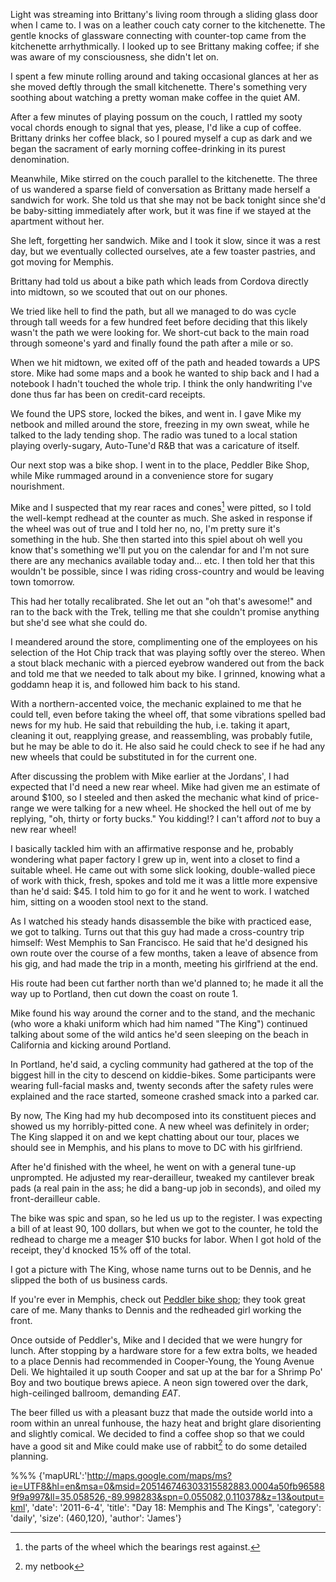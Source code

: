 
Light was streaming into Brittany's living room through a sliding glass door
when I came to. I was on a leather couch caty corner to the kitchenette. The
gentle knocks of glassware connecting with counter-top came from the kitchenette
arrhythmically. I looked up to see Brittany making coffee; if she was aware of
my consciousness, she didn't let on.

I spent a few minute rolling around and taking occasional glances at her as she
moved deftly through the small kitchenette. There's something very soothing
about watching a pretty woman make coffee in the quiet AM.

After a few minutes of playing possum on the couch, I rattled my sooty vocal
chords enough to signal that yes, please, I'd like a cup of coffee. Brittany
drinks her coffee black, so I poured myself a cup as dark and we began the
sacrament of early morning coffee-drinking in its purest denomination.

Meanwhile, Mike stirred on the couch parallel to the kitchenette. The three of
us wandered a sparse field of conversation as Brittany made herself a sandwich
for work. She told us that she may not be back tonight since she'd be
baby-sitting immediately after work, but it was fine if we stayed at the
apartment without her.

She left, forgetting her sandwich. Mike and I took it slow, since it was a rest
day, but we eventually collected ourselves, ate a few toaster pastries, and got
moving for Memphis.

Brittany had told us about a bike path which leads from Cordova directly into
midtown, so we scouted that out on our phones.

We tried like hell to find the path, but all we managed to do was cycle through
tall weeds for a few hundred feet before deciding that this likely wasn't the
path we were looking for. We short-cut back to the main road through someone's
yard and finally found the path after a mile or so.
                                 
<div class="imageWithCaption">
	<div class="imageCaption">
	</div>
</div>
                                 
When we hit midtown, we exited off of the path and headed towards a UPS store.
Mike had some maps and a book he wanted to ship back and I had a notebook I
hadn't touched the whole trip. I think the only handwriting I've done thus far
has been on credit-card receipts.

We found the UPS store, locked the bikes, and went in. I gave Mike my netbook
and milled around the store, freezing in my own sweat, while he talked to the
lady tending shop. The radio was tuned to a local station playing overly-sugary,
Auto-Tune'd R&B that was a caricature of itself. 

Our next stop was a bike shop. I went in to the place, Peddler Bike Shop,
while Mike rummaged around in a convenience store for sugary nourishment. 
 
<div class="imageWithCaption">
	<div class="imageCaption">
	</div>
</div>
                                                         
Mike and I suspected that my rear races and cones[^1] were pitted, so I told the
well-kempt redhead at the counter as much. She asked in response if the wheel
was out of true and I told her no, no, I'm pretty sure it's something in the
hub. She then started into this spiel about oh well you know that's something
we'll put you on the calendar for and I'm not sure there are any mechanics
available today and... etc. I then told her that this wouldn't be possible,
since I was riding cross-country and would be leaving town tomorrow.

This had her totally recalibrated. She let out an "oh that's awesome!" and ran
to the back with the Trek, telling me that she couldn't promise anything but
she'd see what she could do.

I meandered around the store, complimenting one of the employees on his
selection of the Hot Chip track that was playing softly over the stereo. When a
stout black mechanic with a pierced eyebrow wandered out from the back and told
me that we needed to talk about my bike. I grinned, knowing what a goddamn heap
it is, and followed him back to his stand.
      
<div class="imageWithCaption">
	<div class="imageCaption">
	</div>
</div>

With a northern-accented voice, the mechanic explained to me that he could tell,
even before taking the wheel off, that some vibrations spelled bad news for my
hub. He said that rebuilding the hub, i.e. taking it apart, cleaning it out,
reapplying grease, and reassembling, was probably futile, but he may be able to
do it. He also said he could check to see if he had any new wheels that could be
substituted in for the current one.

After discussing the problem with Mike earlier at the Jordans', I had expected
that I'd need a new rear wheel. Mike had given me an estimate of around $100, so
I steeled and then asked the mechanic what kind of price-range we were talking
for a new wheel. He shocked the hell out of me by replying, "oh, thirty or forty
bucks." You kidding!? I can't afford *not* to buy a new rear wheel!

I basically tackled him with an affirmative response and he, probably wondering
what paper factory I grew up in, went into a closet to find a suitable wheel. He
came out with some slick looking, double-walled piece of work with thick, fresh,
spokes and told me it was a little more expensive than he'd said: $45. I told
him to go for it and he went to work. I watched him, sitting on a wooden stool
next to the stand.

As I watched his steady hands disassemble the bike with practiced ease, we got
to talking. Turns out that this guy had made a cross-country trip himself: West
Memphis to San Francisco. He said that he'd designed his own route over the
course of a few months, taken a leave of absence from his gig, and had made the
trip in a month, meeting his girlfriend at the end.

His route had been cut farther north than we'd planned to; he made it all the
way up to Portland, then cut down the coast on route 1.

Mike found his way around the corner and to the stand, and the mechanic (who
wore a khaki uniform which had him named "The King") continued talking about
some of the wild antics he'd seen sleeping on the beach in California and
kicking around Portland.

In Portland, he'd said, a cycling community had gathered at the top of the
biggest hill in the city to descend on kiddie-bikes. Some participants were wearing
full-facial masks and, twenty seconds after the safety rules were explained and
the race started, someone crashed smack into a parked car.

By now, The King had my hub decomposed into its constituent pieces and showed us
my horribly-pitted cone. A new wheel was definitely in order; The King slapped
it on and we kept chatting about our tour, places we should see in Memphis, and
his plans to move to DC with his girlfriend.

After he'd finished with the wheel, he went on with a general tune-up
unprompted. He adjusted my rear-derailleur, tweaked my cantilever break pads (a
real pain in the ass; he did a bang-up job in seconds), and oiled my
front-derailleur cable.

The bike was spic and span, so he led us up to the register. I was expecting a
bill of at least 90, 100 dollars, but when we got to the counter, he told the
redhead to charge me a meager $10 bucks for labor. When I got hold of the
receipt, they'd knocked 15% off of the total.

I got a picture with The King, whose name turns out to be Dennis, and he slipped
the both of us business cards.

If you're ever in Memphis, check out [Peddler bike
shop](http://peddlerbikeshop.com/); they took great care of me. Many thanks
to Dennis and the redheaded girl working the front.

Once outside of Peddler's, Mike and I decided that we were hungry for lunch.
After stopping by a hardware store for a few extra bolts, we headed to a place
Dennis had recommended in Cooper-Young, the Young Avenue Deli. We hightailed it
up south Cooper and sat up at the bar for a Shrimp Po' Boy and two boutique
brews apiece. A neon sign towered over the dark, high-ceilinged ballroom,
demanding *EAT*.

The beer filled us with a pleasant buzz that made the outside world into a room
within an unreal funhouse, the hazy heat and bright glare disorienting and
slightly comical. We decided to find a coffee shop so that we could have a good
sit and Mike could make use of rabbit[^2] to do some detailed planning.
                                          
<div class="imageWithCaption">
	<div class="imageCaption">
	</div>
</div>
                                          
[^1]: the parts of the wheel which the bearings rest against.
[^2]: my netbook
    
%%%
{'mapURL':'http://maps.google.com/maps/ms?ie=UTF8&hl=en&msa=0&msid=205146746303315582883.0004a50fb965889f9a997&ll=35.058526,-89.998283&spn=0.055082,0.110378&z=13&output=kml',
 'date': '2011-6-4',
 'title': "Day 18: Memphis and The Kings",
 'category': 'daily',
 'size': (460,120),
 'author': 'James'}                                  
